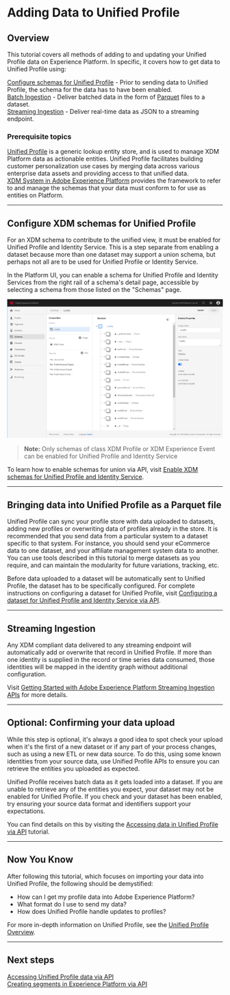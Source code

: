 # Adding Data to Unified Profile

## Overview

This tutorial covers all methods of adding to and updating your Unified Profile data on Experience Platform. In specific, it covers how to get data to Unified Profile using:

[Configure schemas for Unified Profile](#configure-xdm-schemas-for-unified-profile) - Prior to sending data to Unified Profile, the schema for the data has to have been enabled.   
[Batch Ingestion](#bringing-data-into-unified-profile-as-a-parquet-file) - Deliver batched data in the form of [Parquet](http://parquet.apache.org/documentation/latest/) files to a dataset.  
[Streaming Ingestion](#streaming-ingestion) - Deliver real-time data as JSON to a streaming endpoint.  

### Prerequisite topics

[Unified Profile](../../technical_overview/unified_profile_architectural_overview/unified_profile_architectural_overview.md) is a generic lookup entity store, and is used to manage XDM Platform data as actionable entities. Unified Profile facilitates building customer personalization use cases by merging data across various enterprise data assets and providing access to that unified data.  
[XDM System in Adobe Experience Platform](../../technical_overview/schema_registry/standard_schemas/xdm_system/xdm_system_in_experience_platform.md) provides the framework to refer to and manage the schemas that your data must conform to for use as entities on Platform.

---

## Configure XDM schemas for Unified Profile

For an XDM schema to contribute to the unified view, it must be enabled for Unified Profile and Identity Service. This is a step separate from enabling a dataset because more than one dataset may support a union schema, but perhaps not all are to be used for Unified Profile or Identity Service.  

In the Platform UI, you can enable a schema for Unified Profile and Identity Services from the right rail of a schema's detail page, accessible by selecting a schema from those listed on the "Schemas" page.

![](enable-schema.png)

> **Note:** Only schemas of class XDM Profile or XDM Experience Event can be enabled for Unified Profile and Identity Service

To learn how to enable schemas for union via API, visit [Enable XDM schemas for Unified Profile and Identity Service](../../technical_overview/schema_registry/schema_registry_api_tutorial/schema_registry_api_tutorial.md#enable-schema-for-use-in-unified-profile-service).

---

## Bringing data into Unified Profile as a Parquet file

Unified Profile can sync your profile store with data uploaded to datasets, adding new profiles or overwriting data of profiles already in the store. It is recommended that you send data from a particular system to a dataset specific to that system. For instance, you should send your eCommerce data to one dataset, and your affiliate management system data to another. You can use tools described in this tutorial to merge datasets as you require, and can maintain the modularity for future variations, tracking, etc.

Before data uploaded to a dataset will be automatically sent to Unified Profile, the dataset has to be specifically configured. For complete instructions on configuring a dataset for Unified Profile, visit [Configuring a dataset for Unified Profile and Identity Service via API](../unified_profile_dataset_tutorial/unified_profile_dataset_tutorial.md).

---

## Streaming Ingestion

Any XDM compliant data delivered to any streaming endpoint will automatically add or overwrite that record in Unified Profile. If more than one identity is supplied in the record or time series data consumed, those identities will be mapped in the identity graph without additional configuration.

Visit [Getting Started with Adobe Experience Platform Streaming Ingestion APIs](../../technical_overview/streaming_ingest/getting_started_with_platform_streaming_ingestion.md) for more details.

---

## Optional: Confirming your data upload

While this step is optional, it's always a good idea to spot check your upload when it's the first of a new dataset or if any part of your process changes, such as using a new ETL or new data source. To do this, using some known identities from your source data, use Unified Profile APIs to ensure you can retrieve the entities you uploaded as expected.

Unified Profile receives batch data as it gets loaded into a dataset. If you are unable to retrieve any of the entities you expect, your dataset may not be enabled for Unified Profile. If you check and your dataset has been enabled, try ensuring your source data format and identifiers support your expectations.

You can find details on this by visiting the [Accessing data in Unified Profile via API](../consuming_unified_profile_data/consuming_unified_profile_data.md) tutorial.

---

## Now You Know

After following this tutorial, which focuses on importing your data into Unified Profile, the following should be demystified:

* How can I get my profile data into Adobe Experience Platform?
* What format do I use to send my data?
* How does Unified Profile handle updates to profiles?

For more in-depth information on Unified Profile, see the [Unified Profile Overview](../../technical_overview/unified_profile_architectural_overview/unified_profile_architectural_overview.md).

---

## Next steps

[Accessing Unified Profile data via API](../consuming_unified_profile_data/consuming_unified_profile_data.md)  
[Creating segments in Experience Platform via API](../creating_a_segment_tutorial/creating_a_segment_tutorial.md)
